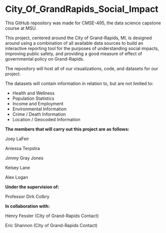 # City_Of_GrandRapids_Social_Impact

This GitHub repository was made for CMSE-495, the data science capstone course at MSU. 

This project, centered around the City of Grand-Rapids, MI, is designed around using
a combination of all available data sources to build an interactive reporting tool
for the purposes of understanding social impacts, improving public safety, and
providing a good measure of effect of governmental policy on Grand-Rapids.

The repository will host all of our visualizations, code, and datasets for our project.

The datasets will contain information in relation to, but are not limited to:

- Health and Wellness
- Population Statistics
- Income and Employment
- Environmental Information
- Crime / Death Information
- Location / Geocoded Information

**The members that will carry out this project are as follows:**

Joey LaFeir

Aniessa Terpstra

Jimmy Gray Jones

Kelsey Lane

Alex Logan

**Under the supervision of:**

Professor Dirk Colbry

**In collaboration with:**

Henry Fessler (City of Grand-Rapids Contact)

Eric Shannon (City of Grand-Rapids Contact)



